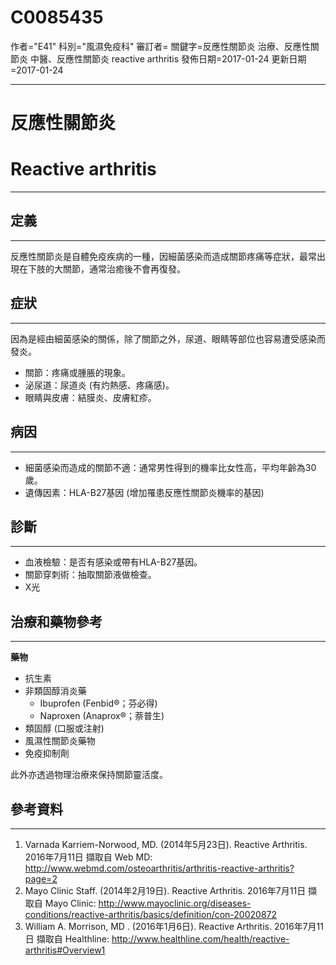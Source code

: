 # C0085435
作者="E41"
科別="風濕免疫科"
審訂者=
關鍵字=反應性關節炎 治療、反應性關節炎 中醫、反應性關節炎 reactive arthritis
發佈日期=2017-01-24
更新日期=2017-01-24

----------
# 反應性關節炎
# Reactive arthritis
----------
## 定義
----------

反應性關節炎是自體免疫疾病的一種，因細菌感染而造成關節疼痛等症狀，最常出現在下肢的大關節，通常治癒後不會再復發。

## 症狀
----------

因為是經由細菌感染的關係，除了關節之外，尿道、眼睛等部位也容易遭受感染而發炎。

- 關節：疼痛或腫脹的現象。
- 泌尿道：尿道炎 (有灼熱感、疼痛感)。
- 眼睛與皮膚：結膜炎、皮膚紅疹。
## 病因
----------
- 細菌感染而造成的關節不適：通常男性得到的機率比女性高，平均年齡為30歲。
- 遺傳因素：HLA-B27基因 (增加罹患反應性關節炎機率的基因)
## 診斷
----------
- 血液檢驗：是否有感染或帶有HLA-B27基因。
- 關節穿刺術：抽取關節液做檢查。
- X光
## 治療和藥物參考
----------

**藥物**

- 抗生素
- 非類固醇消炎藥
  - Ibuprofen (Fenbid®；芬必得)
  - Naproxen (Anaprox®；萘普生)
- 類固醇 (口服或注射)
- 風濕性關節炎藥物
- 免疫抑制劑

此外亦透過物理治療來保持關節靈活度。

## 參考資料
----------
1. Varnada Karriem-Norwood, MD. (2014年5月23日). Reactive Arthritis. 2016年7月11日 擷取自 Web MD: 
  http://www.webmd.com/osteoarthritis/arthritis-reactive-arthritis?page=2
2. Mayo Clinic Staff. (2014年2月19日). Reactive Arthritis. 2016年7月11日 擷取自 Mayo Clinic: 
  http://www.mayoclinic.org/diseases-conditions/reactive-arthritis/basics/definition/con-20020872
3. William A. Morrison, MD . (2016年1月6日). Reactive Arthritis. 2016年7月11日 擷取自 Healthline: 
  http://www.healthline.com/health/reactive-arthritis#Overview1


